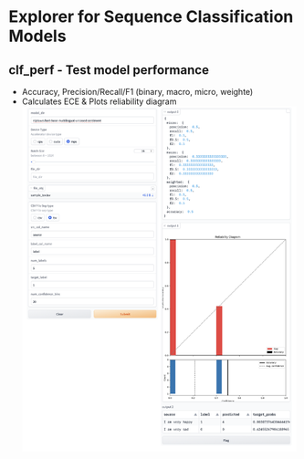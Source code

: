 # Explorer for Sequence Classification Models
## clf_perf - Test model performance
* Accuracy, Precision/Recall/F1 (binary, macro, micro, weighte)
* Calculates ECE & Plots reliability diagram
![seq_clf_perf_demo](images/seq_clf_perf_demo.png)
